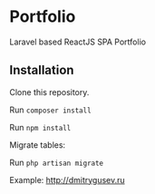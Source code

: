 # Portfolio
Laravel based ReactJS SPA Portfolio

## Installation
Clone this repository.

Run `composer install`

Run `npm install`

Migrate tables:

Run `php artisan migrate`

Example: http://dmitrygusev.ru
